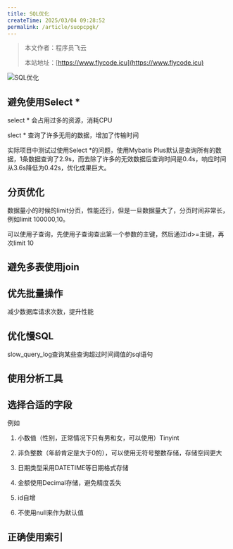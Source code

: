 ```yaml
---
title: SQL优化
createTime: 2025/03/04 09:28:52
permalink: /article/suopcpgk/
---
```

> 本文作者：程序员飞云
>
> 本站地址：[https://www.flycode.icu](https://www.flycode.icu)

![SQL优化](https://flycodeu-1314556962.cos.ap-nanjing.myqcloud.com//codeCenterImg/SQL%E4%BC%98%E5%8C%96.png)



## 避免使用Select *

select * 会占用过多的资源，消耗CPU

slect * 查询了许多无用的数据，增加了传输时间

实际项目中测试过使用Select *的问题，使用Mybatis Plus默认是查询所有的数据，1条数据查询了2.9s，而去除了许多的无效数据后查询时间是0.4s，响应时间从3.6s降低为0.42s，优化成果巨大。



## 分页优化

数据量小的时候的limit分页，性能还行，但是一旦数据量大了，分页时间非常长，例如limit 100000,10。

可以使用子查询，先使用子查询查出第一个参数的主键，然后通过id>=主键，再次limit 10



## 避免多表使用join



## 优先批量操作

减少数据库请求次数，提升性能

## 优化慢SQL

slow_query_log查询某些查询超过时间阈值的sql语句

## 使用分析工具

## 选择合适的字段

例如

1. 小数值（性别，正常情况下只有男和女，可以使用）Tinyint

2. 非负整数（年龄肯定是大于0的），可以使用无符号整数存储，存储空间更大
3. 日期类型采用DATETIME等日期格式存储
4. 金额使用Decimal存储，避免精度丢失
5. id自增
6. 不使用null来作为默认值



## 正确使用索引
